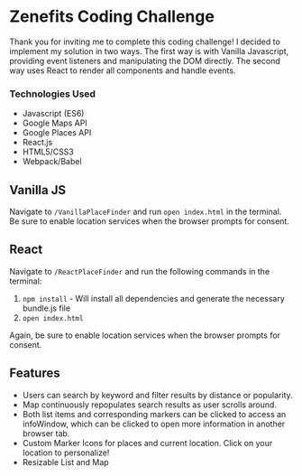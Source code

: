 # Zenefits Coding Challenge

Thank you for inviting me to complete this coding challenge! I decided to implement my solution in two ways. The first way is with Vanilla Javascript, providing event listeners and manipulating the DOM directly. The second way uses React to render all components and handle events.

### Technologies Used
- Javascript (ES6)
- Google Maps API
- Google Places API
- React.js
- HTML5/CSS3
- Webpack/Babel


## Vanilla JS

Navigate to `/VanillaPlaceFinder` and run `open index.html` in the terminal. Be sure to enable location services when the browser prompts for consent.

## React

Navigate to `/ReactPlaceFinder` and run the following commands in the terminal:

1. `npm install` - Will install all dependencies and generate the necessary bundle.js file
2. `open index.html`

Again, be sure to enable location services when the browser prompts for consent.

## Features
- Users can search by keyword and filter results by distance or popularity.
- Map continuously repopulates search results as user scrolls around.
- Both list items and corresponding markers can be clicked to access an infoWindow, which can be clicked to open more information in another browser tab.
- Custom Marker Icons for places and current location. Click on your location to personalize!
- Resizable List and Map
